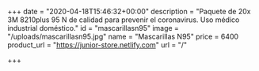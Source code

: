 +++
date = "2020-04-18T15:46:32+00:00"
description = "Paquete de 20x 3M 8210plus 95 N de calidad para prevenir el coronavirus. Uso médico industrial doméstico."
id = "mascarillasn95"
image = "/uploads/mascarillasn95.jpg"
name = "Mascarillas N95"
price = 6400
product_url = "https://junior-store.netlify.com"
url = "/"

+++
